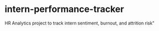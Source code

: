 # intern-performance-tracker
HR Analytics project to track intern sentiment, burnout, and attrition risk"
